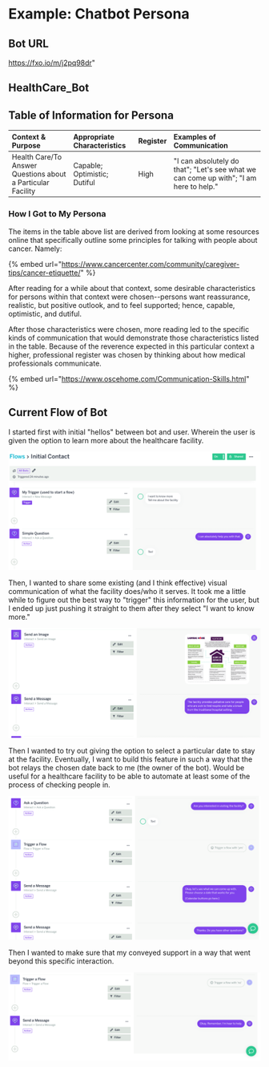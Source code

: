 # Example: Chatbot Persona

## Bot URL

https://fxo.io/m/j2pq98dr"





## HealthCare\_Bot





## Table of  Information for Persona

| Context & Purpose | Appropriate Characteristics | Register | Examples of Communication |
| :--- | :--- | :--- | :--- |
| Health Care/To Answer Questions about a Particular Facility | Capable; Optimistic;  Dutiful | High | "I can absolutely do that"; "Let's see what we can come up with"; "I am here to help."  |

### 

### 

### How I Got to My Persona

The items in the table above list are derived from looking at some resources online that specifically outline some principles for talking with people about cancer. Namely: 

{% embed url="https://www.cancercenter.com/community/caregiver-tips/cancer-etiquette/" %}

After reading for a while about that context, some desirable characteristics for persons within that context were chosen--persons want reassurance, realistic, but positive outlook, and to feel supported; hence, capable, optimistic, and dutiful. 

After those characteristics were chosen, more reading led to the specific kinds of communication that would demonstrate those characteristics listed in the table. Because of the reverence expected in this particular context a higher, professional register was chosen by thinking about how medical professionals communicate. 

{% embed url="https://www.oscehome.com/Communication-Skills.html" %}





## Current Flow of Bot

I started first with initial "hellos" between bot and user. Wherein the user is given the option to learn more about the healthcare facility. 

![](../../.gitbook/assets/screen-shot-2018-11-08-at-2.39.59-pm.png)

Then, I wanted to share some existing \(and I think effective\) visual communication of what the facility does/who it serves. It took me a little while to figure out the best way to "trigger" this information for the user, but I ended up just pushing it straight to them after they select "I want to know more." 

![](../../.gitbook/assets/screen-shot-2018-11-08-at-2.40.08-pm.png)

Then I wanted to try out giving the option to select a particular date to stay at the facility. Eventually, I want to build this feature in such a way that the bot relays the chosen date back to me \(the owner of the bot\). Would be useful for a healthcare facility to be able to automate at least some of the process of checking people in. 

![](../../.gitbook/assets/screen-shot-2018-11-08-at-2.40.16-pm.png)

Then I wanted to make sure that my conveyed support in a way that went beyond this specific interaction. 

![](../../.gitbook/assets/screen-shot-2018-11-08-at-2.40.30-pm.png)



